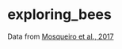 # exploring_bees
Data from [Mosqueiro et al., 2017](https://figshare.com/articles/Task_allocation_and_site_fidelity_jointly_influence_foraging_regulation_in_honey_bee_colonies/3619779)
